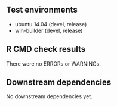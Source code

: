 ## Test environments
* ubuntu 14.04 (devel, release) 
* win-builder (devel, release)

## R CMD check results
There were no ERRORs or WARNINGs. 

## Downstream dependencies
No downstream dependencies yet.
